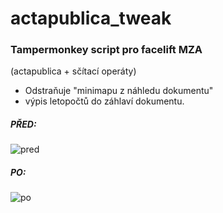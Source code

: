 # actapublica_tweak
### Tampermonkey script pro facelift MZA 
(actapublica + sčítací operáty)

- Odstraňuje "minimapu z náhledu dokumentu"
- výpis letopočtů do záhlaví dokumentu.

##### PŘED:
![pred](https://user-images.githubusercontent.com/28921659/128348320-5496679b-4415-47c0-b720-44731cab0f76.PNG)

##### PO: 
![po](https://user-images.githubusercontent.com/28921659/128348322-9c53263d-1dea-40da-8270-078d3ea60d74.PNG)

